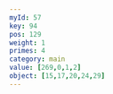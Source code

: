 ```yaml
---
myId: 57
key: 94
pos: 129
weight: 1
primes: 4
category: main
value: [269,0,1,2]
object: [15,17,20,24,29]
---
```

